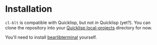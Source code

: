 Installation
============

`cl-blt` is compatible with Quicklisp, but not *in* Quicklisp (yet?).  You can
clone the repository into your [Quicklisp local-projects][local] directory for
now.

You'll need to install [bearlibterminal][] yourself.

[bearlibterminal]: https://bitbucket.org/cfyzium/bearlibterminal
[local]: https://www.quicklisp.org/beta/faq.html#local-project
